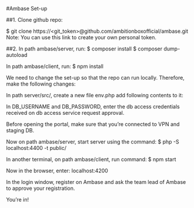 #Ambase Set-up


##1. Clone github repo: 

$ git clone https://<git_token>@github.com/ambitionboxofficial/ambase.git 
Note: You can use this link to create your own personal token.

##2. In path ambase/server, run:
$ composer install 
$ composer dump-autoload

In path ambase/client, run:
$ npm install

We need to change the set-up so that the repo can run locally. Therefore, make the following changes:

In path server/src/, create a new file env.php add following contents to it:


<?php
define("PRODUCTION", false);
define("SERVER", "");
define("CORS","");
define("AKAMAI_BASE_URI", "");
define("AKAMAI_CLIENT_TOKEN", "");
define("AKAMAI_CLIENT_SECRET", "");
define("AKAMAI_ACCESS_TOKEN", "");
define("AKAMAI_DOMAIN", "www.ambitionbox.com");
define("COMPANY_POOL_SIZE", 1000);
define("EMPLOYER_DOMAIN", "https://employer.ambitionbox.com");

In path ambase/server/src/classes/, create a new file db_creds.php and add the below code: 

<?php
define("DB_HOST", "127.0.0.1");
define("DB_PORT", "3305");
define("DB_NAME", "ambitionbox");
define("DB_USERNAME", "");
define("DB_PASSWORD", "");
?>

In DB_USERNAME and DB_PASSWORD, enter the db access credentials received on db access service request approval. 


Before opening the portal, make sure that you’re connected to VPN and staging DB.

Now on path ambase/server, start server using the command:
$ php -S localhost:4400 -t public/


In another terminal, on path ambase/client, run command:
$ npm start

Now in the browser, enter: localhost:4200

In the login window, register on Ambase and ask the team lead of Ambase to approve your registration.

You’re in!


